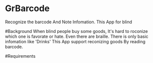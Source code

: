 # GrBarcode
Recognize the barcode And Note Infomation. This App for blind 

#Background
When blind people buy some goods, It's hard to roconize which one is favorate or hate.
Even there are braille. There is only basic infomation like 'Drinks'
This App support reconizing goods By reading barcode.

#Requirements

